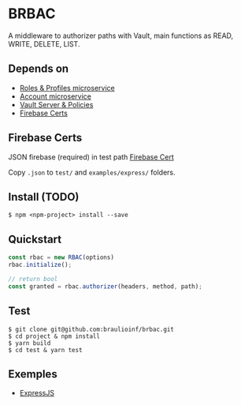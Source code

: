 # BRBAC

A middleware to authorizer paths with Vault, main functions as READ, WRITE, DELETE, LIST.

## Depends on
* [Roles & Profiles microservice](https://github.com/ExponentialEducation/roles-profiles-microservice)
* [Account microservice](https://github.com/ExponentialEducation/account-microservice)
* [Vault Server & Policies](https://github.com/braulioinf/vault-poc)
* [Firebase Certs](https://github.com/braulioinf/brbac#firebase)

## Firebase Certs
JSON firebase (required) in test path [Firebase Cert](https://raw.githubusercontent.com/ExponentialEducation/account-microservice/develop/firebase-admin.development.json?token=AANUGYNMJHMNP6INZE6BHT26YMEEE)

Copy `.json` to `test/` and `examples/express/` folders.

## Install (TODO)
```shell
$ npm <npm-project> install --save
```

## Quickstart
```js
const rbac = new RBAC(options)
rbac.initialize();

// return bool
const granted = rbac.authorizer(headers, method, path);
```

## Test
```shell
$ git clone git@github.com:braulioinf/brbac.git
$ cd project & npm install
$ yarn build
$ cd test & yarn test
```

## Exemples
* [ExpressJS]()
